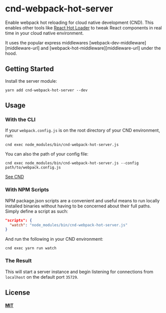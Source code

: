 # cnd-webpack-hot-server
 
Enable webpack hot reloading for cloud native development (CND). This enables other tools like
[React Hot Loader](https://github.com/gaearon/react-hot-loader) to tweak React components in real time in your cloud native environment.

It uses the popular express middlewares [webpack-dev-middleware][middleware-url] and [webpack-hot-middleware][middleware-url] under the hood.

## Getting Started

Install the server module:

```console
yarn add cnd-webpack-hot-server --dev
```

## Usage

### With the CLI

If your `webpack.config.js` is on the root directory of your CND environment, run:

```console
cnd exec node_modules/bin/cnd-webpack-hot-server.js
```

You can also the path of your config file:
```console
cnd exec node_modules/bin/cnd-webpack-hot-server.js --config path/to/webpack.config.js
```

[See CND](https://github.com/okteto/cnd)

### With NPM Scripts

NPM package.json scripts are a convenient and useful means to run locally installed
binaries without having to be concerned about their full paths. Simply define a
script as such:

```json
"scripts": {
  "watch": "node_modules/bin/cnd-webpack-hot-server.js"
}
```

And run the following in your CND environment:

```console
cnd exec yarn run watch
```

### The Result

This will start a server instance and begin listening for connections from `localhost` on the default port `35729`.

## License

#### [MIT](./LICENSE)
